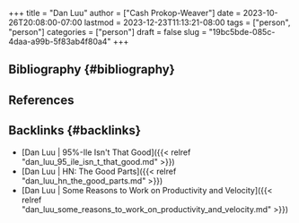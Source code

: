 +++
title = "Dan Luu"
author = ["Cash Prokop-Weaver"]
date = 2023-10-26T20:08:00-07:00
lastmod = 2023-12-23T11:13:21-08:00
tags = ["person", "person"]
categories = ["person"]
draft = false
slug = "19bc5bde-085c-4daa-a99b-5f83ab4f80a4"
+++

## Bibliography {#bibliography}

## References

<style>.csl-entry{text-indent: -1.5em; margin-left: 1.5em;}</style><div class="csl-bib-body">
</div>



## Backlinks {#backlinks}

-   [Dan Luu | 95%-Ile Isn't That Good]({{< relref "dan_luu_95_ile_isn_t_that_good.md" >}})
-   [Dan Luu | HN: The Good Parts]({{< relref "dan_luu_hn_the_good_parts.md" >}})
-   [Dan Luu | Some Reasons to Work on Productivity and Velocity]({{< relref "dan_luu_some_reasons_to_work_on_productivity_and_velocity.md" >}})
